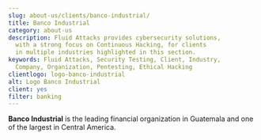 ```yaml
---
slug: about-us/clients/banco-industrial/
title: Banco Industrial
category: about-us
description: Fluid Attacks provides cybersecurity solutions,
  with a strong focus on Continuous Hacking, for clients
  in multiple industries highlighted in this section.
keywords: Fluid Attacks, Security Testing, Client, Industry,
  Company, Organization, Pentesting, Ethical Hacking
clientlogo: logo-banco-industrial
alt: Logo Banco Industrial
client: yes
filter: banking
---
```


**Banco Industrial** is the leading financial organization in Guatemala
and one of the largest in Central America.
